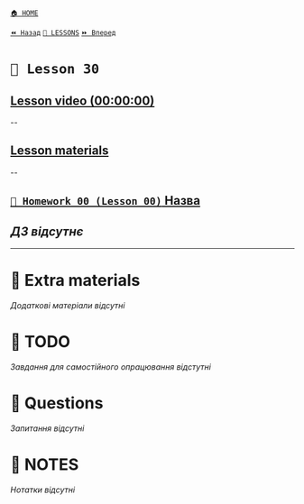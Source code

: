 [`🏠 HOME`](../../../README.md)  

[`⏪ Назад`](../../20/29/README.md)  [`📗 LESSONS`](../../README.md)  [`⏩ Вперед`](../31/README.md)  

# `📗 Lesson 30`

## [Lesson video (00:00:00)]()

--

## [Lesson materials]()

--

## [`📕 Homework 00 (Lesson 00)` Назва]()  
*ДЗ відсутнє*
--

---

# 📘 Extra materials

*Додаткові матеріали відсутні*

# 📘 TODO
*Завдання для самостійного опрацювання відстутні*

# 📘 Questions
*Запитання відсутні*

# 📘 NOTES
*Нотатки відсутні*